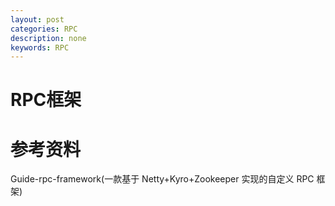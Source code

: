 ```yaml
---
layout: post
categories: RPC
description: none
keywords: RPC
---
```

# RPC框架








# 参考资料
Guide-rpc-framework(一款基于 Netty+Kyro+Zookeeper 实现的自定义 RPC 框架)